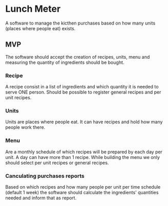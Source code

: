 # Lunch Meter #

A software to manage the kicthen purchases based on how many units (places where people eat) exists.

## MVP ##

The software should accept the creation of recipes, units, menu and measuring the quantity of ingredients should be bought.

### Recipe ###

A recipe consist in a list of ingredients and which quantity it is needed to serve ONE person. Should be possible to register general recipes and per unit recipes.

### Units ###

Units are places where people eat. It can have recipes and hold how many people work there.

### Menu ###

Are a monthly schedule of which recipes will be prepared by each day per unit. A day can have more than 1 recipe. While building the menu we only should select per unit recipes or general recipes.

### Canculating purchases reports ###

Based on which recipes and how many people per unit per time schedule (default 1 week) the software should calculate the ingredients' quantities needed and inform that as report.  
